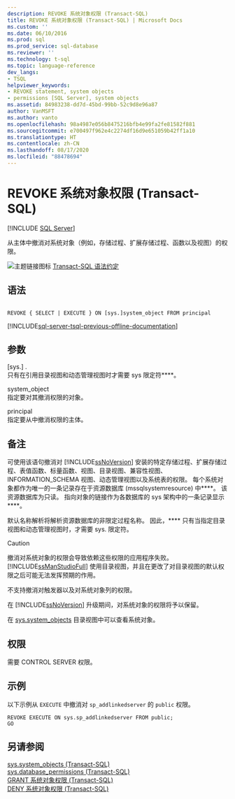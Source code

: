 ```yaml
---
description: REVOKE 系统对象权限 (Transact-SQL)
title: REVOKE 系统对象权限 (Transact-SQL) | Microsoft Docs
ms.custom: ''
ms.date: 06/10/2016
ms.prod: sql
ms.prod_service: sql-database
ms.reviewer: ''
ms.technology: t-sql
ms.topic: language-reference
dev_langs:
- TSQL
helpviewer_keywords:
- REVOKE statement, system objects
- permissions [SQL Server], system objects
ms.assetid: 84983238-dd7d-45bd-99bb-52c9d8e96a87
author: VanMSFT
ms.author: vanto
ms.openlocfilehash: 98a4987e056b8475216bfb4e99fa2fe81582f881
ms.sourcegitcommit: e700497f962e4c2274df16d9e651059b42ff1a10
ms.translationtype: HT
ms.contentlocale: zh-CN
ms.lasthandoff: 08/17/2020
ms.locfileid: "88478694"
---
```

# <a name="revoke-system-object-permissions-transact-sql"></a>REVOKE 系统对象权限 (Transact-SQL)
[!INCLUDE [SQL Server](../../includes/applies-to-version/sqlserver.md)]

  从主体中撤消对系统对象（例如，存储过程、扩展存储过程、函数以及视图）的权限。  
  
 ![主题链接图标](../../database-engine/configure-windows/media/topic-link.gif "“主题链接”图标") [Transact-SQL 语法约定](../../t-sql/language-elements/transact-sql-syntax-conventions-transact-sql.md)  
  
## <a name="syntax"></a>语法  
  
```syntaxsql
  
REVOKE { SELECT | EXECUTE } ON [sys.]system_object FROM principal   
```  
  
[!INCLUDE[sql-server-tsql-previous-offline-documentation](../../includes/sql-server-tsql-previous-offline-documentation.md)]

## <a name="arguments"></a>参数
 [sys.] .  
 只有在引用目录视图和动态管理视图时才需要 sys 限定符****。  
  
 system_object  
 指定要对其撤消权限的对象。  
  
 principal  
 指定要从中撤消权限的主体。  
  
## <a name="remarks"></a>备注  
 可使用该语句撤消对 [!INCLUDE[ssNoVersion](../../includes/ssnoversion-md.md)] 安装的特定存储过程、扩展存储过程、表值函数、标量函数、视图、目录视图、兼容性视图、INFORMATION_SCHEMA 视图、动态管理视图以及系统表的权限。 每个系统对象都作为唯一的一条记录存在于资源数据库 (mssqlsystemresource) 中****。 该资源数据库为只读。 指向对象的链接作为各数据库的 sys 架构中的一条记录显示****。  
  
 默认名称解析将解析资源数据库的非限定过程名称。 因此，**** 只有当指定目录视图和动态管理视图时，才需要 sys. 限定符。  
  
> [!CAUTION]  
>  撤消对系统对象的权限会导致依赖这些权限的应用程序失败。 [!INCLUDE[ssManStudioFull](../../includes/ssmanstudiofull-md.md)] 使用目录视图，并且在更改了对目录视图的默认权限之后可能无法发挥预期的作用。  
  
 不支持撤消对触发器以及对系统对象列的权限。  
  
 在 [!INCLUDE[ssNoVersion](../../includes/ssnoversion-md.md)] 升级期间，对系统对象的权限将予以保留。  
  
 在 [sys.system_objects](../../relational-databases/system-catalog-views/sys-system-objects-transact-sql.md) 目录视图中可以查看系统对象。  
  
## <a name="permissions"></a>权限  
 需要 CONTROL SERVER 权限。  
  
## <a name="examples"></a>示例  
 以下示例从 `EXECUTE` 中撤消对 `sp_addlinkedserver` 的 `public` 权限。  
  
```  
REVOKE EXECUTE ON sys.sp_addlinkedserver FROM public;  
GO  
```  
  
## <a name="see-also"></a>另请参阅  
 [sys.system_objects (Transact-SQL)](../../relational-databases/system-catalog-views/sys-system-objects-transact-sql.md)   
 [sys.database_permissions (Transact-SQL)](../../relational-databases/system-catalog-views/sys-database-permissions-transact-sql.md)   
 [GRANT 系统对象权限 (Transact-SQL)](../../t-sql/statements/grant-system-object-permissions-transact-sql.md)   
 [DENY 系统对象权限 (Transact-SQL)](../../t-sql/statements/deny-system-object-permissions-transact-sql.md)  
  
  
